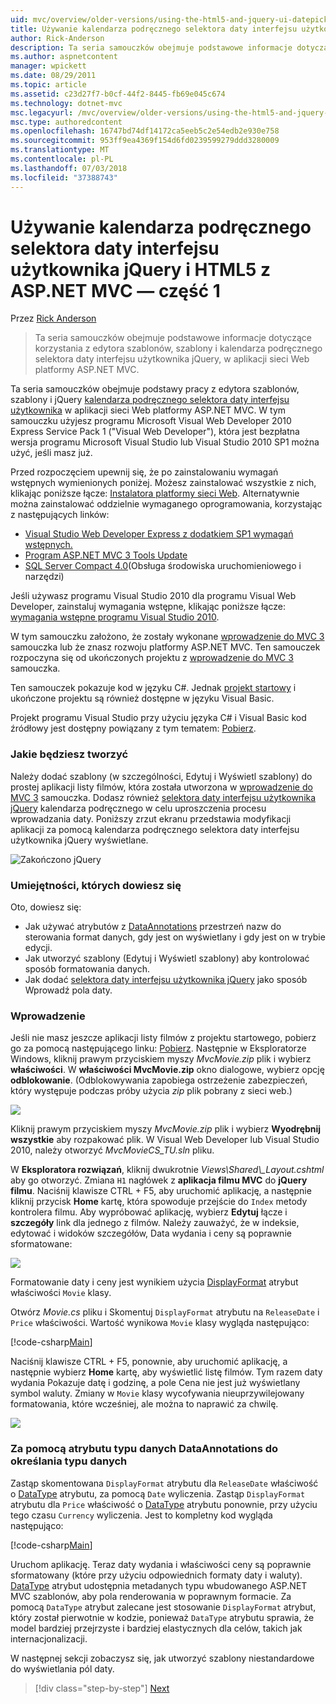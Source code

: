```yaml
---
uid: mvc/overview/older-versions/using-the-html5-and-jquery-ui-datepicker-popup-calendar-with-aspnet-mvc/using-the-html5-and-jquery-ui-datepicker-popup-calendar-with-aspnet-mvc-part-1
title: Używanie kalendarza podręcznego selektora daty interfejsu użytkownika jQuery i HTML5 z ASP.NET MVC — część 1 | Dokumentacja firmy Microsoft
author: Rick-Anderson
description: Ta seria samouczków obejmuje podstawowe informacje dotyczące korzystania z edytora szablonów, szablony i kalendarza podręcznego selektora daty interfejsu użytkownika jQuery, w MV ASP.NET...
ms.author: aspnetcontent
manager: wpickett
ms.date: 08/29/2011
ms.topic: article
ms.assetid: c23d27f7-b0cf-44f2-8445-fb69e045c674
ms.technology: dotnet-mvc
msc.legacyurl: /mvc/overview/older-versions/using-the-html5-and-jquery-ui-datepicker-popup-calendar-with-aspnet-mvc/using-the-html5-and-jquery-ui-datepicker-popup-calendar-with-aspnet-mvc-part-1
msc.type: authoredcontent
ms.openlocfilehash: 16747bd74df14172ca5eeb5c2e54edb2e930e758
ms.sourcegitcommit: 953ff9ea4369f154d6fd0239599279ddd3280009
ms.translationtype: MT
ms.contentlocale: pl-PL
ms.lasthandoff: 07/03/2018
ms.locfileid: "37388743"
---
```

<a name="using-the-html5-and-jquery-ui-datepicker-popup-calendar-with-aspnet-mvc---part-1"></a>Używanie kalendarza podręcznego selektora daty interfejsu użytkownika jQuery i HTML5 z ASP.NET MVC — część 1
====================
Przez [Rick Anderson](https://github.com/Rick-Anderson)

> Ta seria samouczków obejmuje podstawowe informacje dotyczące korzystania z edytora szablonów, szablony i kalendarza podręcznego selektora daty interfejsu użytkownika jQuery, w aplikacji sieci Web platformy ASP.NET MVC.


Ta seria samouczków obejmuje podstawy pracy z edytora szablonów, szablony i jQuery [kalendarza podręcznego selektora daty interfejsu użytkownika](http://plugins.jquery.com/project/datepicker) w aplikacji sieci Web platformy ASP.NET MVC. W tym samouczku użyjesz programu Microsoft Visual Web Developer 2010 Express Service Pack 1 (&quot;Visual Web Developer&quot;), która jest bezpłatna wersja programu Microsoft Visual Studio lub Visual Studio 2010 SP1 można użyć, jeśli masz już.

Przed rozpoczęciem upewnij się, że po zainstalowaniu wymagań wstępnych wymienionych poniżej. Możesz zainstalować wszystkie z nich, klikając poniższe łącze: [Instalatora platformy sieci Web](https://www.microsoft.com/web/gallery/install.aspx?appid=VWD2010SP1Pack). Alternatywnie można zainstalować oddzielnie wymaganego oprogramowania, korzystając z następujących linków:

- [Visual Studio Web Developer Express z dodatkiem SP1 wymagań wstępnych.](https://www.microsoft.com/web/gallery/install.aspx?appid=VWD2010SP1Pack)
- [Program ASP.NET MVC 3 Tools Update](https://www.microsoft.com/web/gallery/install.aspx?appsxml=&amp;appid=MVC3)
- [SQL Server Compact 4.0](https://www.microsoft.com/web/gallery/install.aspx?appid=SQLCE;SQLCEVSTools_4_0)(Obsługa środowiska uruchomieniowego i narzędzi)

Jeśli używasz programu Visual Studio 2010 dla programu Visual Web Developer, zainstaluj wymagania wstępne, klikając poniższe łącze: [wymagania wstępne programu Visual Studio 2010](https://www.microsoft.com/web/gallery/install.aspx?appsxml=&amp;appid=VS2010SP1Pack).

W tym samouczku założono, że zostały wykonane [wprowadzenie do MVC 3](../getting-started-with-aspnet-mvc3/cs/intro-to-aspnet-mvc-3.md) samouczka lub że znasz rozwoju platformy ASP.NET MVC. Ten samouczek rozpoczyna się od ukończonych projektu z [wprowadzenie do MVC 3](../getting-started-with-aspnet-mvc3/cs/intro-to-aspnet-mvc-3.md) samouczka.

Ten samouczek pokazuje kod w języku C#. Jednak [projekt startowy](https://archive.msdn.microsoft.com/Project/Download/FileDownload.aspx?ProjectName=aspnetmvcsamples&amp;DownloadId=15800) i ukończone projektu są również dostępne w języku Visual Basic.

Projekt programu Visual Studio przy użyciu języka C# i Visual Basic kod źródłowy jest dostępny powiązany z tym tematem: [Pobierz](https://archive.msdn.microsoft.com/Project/Download/FileDownload.aspx?ProjectName=aspnetmvcsamples&amp;DownloadId=15800).

### <a name="what-youll-build"></a>Jakie będziesz tworzyć

Należy dodać szablony (w szczególności, Edytuj i Wyświetl szablony) do prostej aplikacji listy filmów, która została utworzona w [wprowadzenie do MVC 3](../getting-started-with-aspnet-mvc3/cs/intro-to-aspnet-mvc-3.md) samouczka. Dodasz również [selektora daty interfejsu użytkownika jQuery](http://jqueryui.com/demos/datepicker/) kalendarza podręcznego w celu uproszczenia procesu wprowadzania daty. Poniższy zrzut ekranu przedstawia modyfikacji aplikacji za pomocą kalendarza podręcznego selektora daty interfejsu użytkownika jQuery wyświetlane.

![Zakończono jQuery](using-the-html5-and-jquery-ui-datepicker-popup-calendar-with-aspnet-mvc-part-1/_static/image1.png)

### <a name="skills-youll-learn"></a>Umiejętności, których dowiesz się

Oto, dowiesz się:

- Jak używać atrybutów z [DataAnnotations](https://msdn.microsoft.com/library/system.componentmodel.dataannotations.aspx) przestrzeń nazw do sterowania format danych, gdy jest on wyświetlany i gdy jest on w trybie edycji.
- Jak utworzyć szablony (Edytuj i Wyświetl szablony) aby kontrolować sposób formatowania danych.
- Jak dodać [selektora daty interfejsu użytkownika jQuery](http://jqueryui.com/demos/datepicker/) jako sposób Wprowadź pola daty.

### <a name="getting-started"></a>Wprowadzenie

Jeśli nie masz jeszcze aplikacji listy filmów z projektu startowego, pobierz go za pomocą następującego linku: [Pobierz](https://code.msdn.microsoft.com/Project/Download/FileDownload.aspx?https://archive.msdn.microsoft.com/Project/Download/FileDownload.aspx?ProjectName=aspnetmvcsamples&amp;DownloadId=15800). Następnie w Eksploratorze Windows, kliknij prawym przyciskiem myszy *MvcMovie.zip* plik i wybierz **właściwości**. W **właściwości MvcMovie.zip** okno dialogowe, wybierz opcję **odblokowanie**. (Odblokowywania zapobiega ostrzeżenie zabezpieczeń, który występuje podczas próby użycia *zip* plik pobrany z sieci web.)

![](using-the-html5-and-jquery-ui-datepicker-popup-calendar-with-aspnet-mvc-part-1/_static/image2.png)

Kliknij prawym przyciskiem myszy *MvcMovie.zip* plik i wybierz **Wyodrębnij wszystkie** aby rozpakować plik. W Visual Web Developer lub Visual Studio 2010, należy otworzyć *MvcMovieCS\_TU.sln* pliku.

W **Eksploratora rozwiązań**, kliknij dwukrotnie *Views\Shared\\_Layout.cshtml* aby go otworzyć. Zmiana `H1` nagłówek z **aplikacja filmu MVC** do **jQuery filmu**. Naciśnij klawisze CTRL + F5, aby uruchomić aplikację, a następnie kliknij przycisk **Home** kartę, która spowoduje przejście do `Index` metody kontrolera filmu. Aby wypróbować aplikację, wybierz **Edytuj** łącze i **szczegóły** link dla jednego z filmów. Należy zauważyć, że w indeksie, edytować i widoków szczegółów, Data wydania i ceny są poprawnie sformatowane:

![](using-the-html5-and-jquery-ui-datepicker-popup-calendar-with-aspnet-mvc-part-1/_static/image3.png)

Formatowanie daty i ceny jest wynikiem użycia [DisplayFormat](https://msdn.microsoft.com/library/system.componentmodel.dataannotations.displayformatattribute.aspx) atrybut właściwości `Movie` klasy.

Otwórz *Movie.cs* pliku i Skomentuj `DisplayFormat` atrybutu na `ReleaseDate` i `Price` właściwości. Wartość wynikowa `Movie` klasy wygląda następująco:

[!code-csharp[Main](using-the-html5-and-jquery-ui-datepicker-popup-calendar-with-aspnet-mvc-part-1/samples/sample1.cs)]

Naciśnij klawisze CTRL + F5, ponownie, aby uruchomić aplikację, a następnie wybierz **Home** kartę, aby wyświetlić listę filmów. Tym razem daty wydania Pokazuje datę i godzinę, a pole Cena nie jest już wyświetlany symbol waluty. Zmiany w `Movie` klasy wycofywania nieuprzywilejowany formatowania, które wcześniej, ale można to naprawić za chwilę.

![](using-the-html5-and-jquery-ui-datepicker-popup-calendar-with-aspnet-mvc-part-1/_static/image4.png)

### <a name="using-the-dataannotations-datatype-attribute-to-specify-the-data-type"></a>Za pomocą atrybutu typu danych DataAnnotations do określania typu danych

Zastąp skomentowana `DisplayFormat` atrybutu dla `ReleaseDate` właściwość o [DataType](https://msdn.microsoft.com/library/system.componentmodel.dataannotations.datatype.aspx) atrybutu, za pomocą `Date` wyliczenia. Zastąp `DisplayFormat` atrybutu dla `Price` właściwość o [DataType](https://msdn.microsoft.com/library/system.componentmodel.dataannotations.datatype.aspx) atrybutu ponownie, przy użyciu tego czasu `Currency` wyliczenia. Jest to kompletny kod wygląda następująco:

[!code-csharp[Main](using-the-html5-and-jquery-ui-datepicker-popup-calendar-with-aspnet-mvc-part-1/samples/sample2.cs)]

Uruchom aplikację. Teraz daty wydania i właściwości ceny są poprawnie sformatowany (które przy użyciu odpowiednich formaty daty i waluty). [DataType](https://msdn.microsoft.com/library/system.componentmodel.dataannotations.datatype.aspx) atrybut udostępnia metadanych typu wbudowanego ASP.NET MVC szablonów, aby pola renderowania w poprawnym formacie. Za pomocą `DataType` atrybut zalecane jest stosowanie `DisplayFormat` atrybut, który został pierwotnie w kodzie, ponieważ `DataType` atrybutu sprawia, że model bardziej przejrzyste i bardziej elastycznych dla celów, takich jak internacjonalizacji.

W następnej sekcji zobaczysz się, jak utworzyć szablony niestandardowe do wyświetlania pól daty.

> [!div class="step-by-step"]
> [Next](using-the-html5-and-jquery-ui-datepicker-popup-calendar-with-aspnet-mvc-part-2.md)
